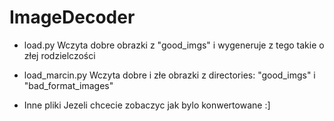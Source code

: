 # ImageDecoder

* load.py
  Wczyta dobre obrazki z "good_imgs" i wygeneruje z tego takie o złej rodzielczości
  
* load_marcin.py
  Wczyta dobre i złe obrazki z directories: "good_imgs" i "bad_format_images"
  
 * Inne pliki
  Jezeli chcecie zobaczyc jak bylo konwertowane :]
